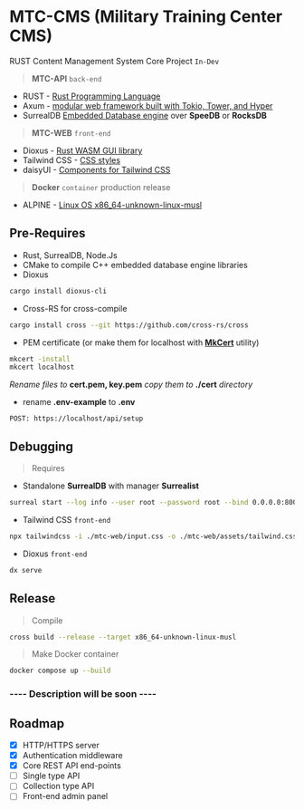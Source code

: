# MTC-CMS (Military Training Center CMS) 
RUST Content Management System Core Project `In-Dev`
> **MTC-API** `back-end`
- RUST - [Rust Programming Language](https://www.rust-lang.org/)
- Axum - [modular web framework built with Tokio, Tower, and Hyper](https://github.com/tokio-rs/axum)
- SurrealDB [Embedded Database engine](https://surrealdb.com/) over **SpeeDB** or **RocksDB**
> **MTC-WEB** `front-end`
- Dioxus - [Rust WASM GUI library](https://dioxuslabs.com/)
- Tailwind CSS - [CSS styles](https://tailwindcss.com/)
- daisyUI - [Components for Tailwind CSS](https://daisyui.com/)

> **Docker** `container` production release
- ALPINE - [Linux OS x86_64-unknown-linux-musl](https://www.alpinelinux.org/)

## Pre-Requires
- Rust, SurrealDB, Node.Js
- CMake to compile C++ embedded database engine libraries
- Dioxus
```bash
cargo install dioxus-cli
```
- Cross-RS for cross-compile
```bash
cargo install cross --git https://github.com/cross-rs/cross
```
- PEM certificate (or make them for localhost with [**MkCert**](https://github.com/Subash/mkcert) utility)
```bash
mkcert -install
mkcert localhost
```
*Rename files to* **cert.pem, key.pem** *copy them to* **./cert** *directory* 
- rename **.env-example** to **.env**
```
POST: https://localhost/api/setup
```

## Debugging
> Requires
- Standalone **SurrealDB** with manager **Surrealist**
```bash 
surreal start --log info --user root --password root --bind 0.0.0.0:8000 file://./mtc-cms
```
- Tailwind CSS `front-end`
```bash
npx tailwindcss -i ./mtc-web/input.css -o ./mtc-web/assets/tailwind.css --watch
```
- Dioxus `front-end`
```bash
dx serve
```

## Release
> Compile
```bash
cross build --release --target x86_64-unknown-linux-musl
```
> Make Docker container
```bash
docker compose up --build
```

### ---- Description will be soon ----

## Roadmap
- [x] HTTP/HTTPS server
- [x] Authentication middleware
- [x] Core REST API end-points
- [ ] Single type API 
- [ ] Collection type API
- [ ] Front-end admin panel